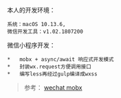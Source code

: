 
本人的开发环境：
    
    系统：macOS 10.13.6, 
    微信开发工具：v1.02.1807200

微信小程序开发：
    
    *   mobx + async/await 响应式开发模式
    *   封装wx.request方便调用接口
    *   编写less再经过gulp编译成wxss


> 参考： [wechat mobx](https://github.com/80percent/wechat-weapp-mobx)
